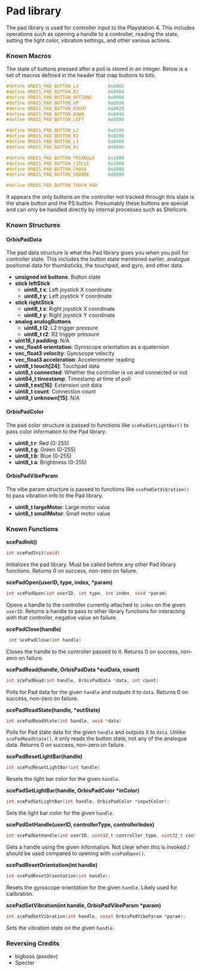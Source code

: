 # Pad library
The pad library is used for controller input to the Playstation 4. This includes operations such as opening a handle to a controller, reading the state, setting the light color, vibration settings, and other various actions.

### Known Macros
The state of buttons pressed after a poll is stored in an integer. Below is a set of macros defined in the header that map buttons to bits.

```c
#define ORBIS_PAD_BUTTON_L3           0x0002
#define ORBIS_PAD_BUTTON_R3           0x0004
#define ORBIS_PAD_BUTTON_OPTIONS      0x0008
#define ORBIS_PAD_BUTTON_UP           0x0010
#define ORBIS_PAD_BUTTON_RIGHT        0x0020
#define ORBIS_PAD_BUTTON_DOWN         0x0040
#define ORBIS_PAD_BUTTON_LEFT         0x0080

#define ORBIS_PAD_BUTTON_L2           0x0100
#define ORBIS_PAD_BUTTON_R2           0x0200
#define ORBIS_PAD_BUTTON_L1           0x0400
#define ORBIS_PAD_BUTTON_R1           0x0800

#define ORBIS_PAD_BUTTON_TRIANGLE     0x1000
#define ORBIS_PAD_BUTTON_CIRCLE       0x2000
#define ORBIS_PAD_BUTTON_CROSS        0x4000
#define ORBIS_PAD_BUTTON_SQUARE       0x8000

#define ORBIS_PAD_BUTTON_TOUCH_PAD
```

It appears the only buttons on the controller not tracked through this state is the share button and the PS button. Presumably these buttons are special and can only be handled directly by internal processes such as Shellcore.

### Known Structures
#### OrbisPadData
The pad data structure is what the Pad library gives you when you poll for controller state. This includes the button state mentioned earlier, analogue positional data for thumbsticks, the touchpad, and gyro, and other data.

- **unsigned int buttons**: Button state
- **stick leftStick**
  - **uint8_t x**: Left joystick X coordinate
  - **uint8_t y**: Left joystick Y coordinate
- **stick rightStick**
  - **uint8_t x**: Right joystick X coordinate
  - **uint8_t y**: Right joystick Y coordinate
- **analog analogButtons**
  - **uint8_t l2**: L2 trigger pressure
  - **uint8_t r2**: R2 trigger pressure
- **uint16_t padding**: N/A
- **vec_float4 orientation**: Gyroscope orientation as a quaternion
- **vec_float3 velocity**: Gyroscope velocity
- **vec_float3 acceleration**: Accelerometer reading
- **uint8_t touch[24]**: Touchpad data
- **uint8_t connected**: Whether the controller is on and connected or not
- **uint64_t timestamp**: Timestamp at time of poll
- **uint8_t ext[16]**: Extension unit data
- **uint8_t count**: Connection count
- **uint8_t unknown[15]**: N/A

#### OrbisPadColor
The pad color structure is passed to functions like `scePadSetLightBar()` to pass color information to the Pad library.

- **uint8_t r**: Red (0-255)
- **uint8_t g**: Green (0-255)
- **uint8_t b**: Blue (0-255)
- **uint8_t a**: Brightness (0-255)

#### OrbisPadVibeParam
The vibe param structure is passed to functions like `scePadSetVibration()` to pass vibration info to the Pad library.
- **uint8_t largeMotor**: Large motor value
- **uint8_t smallMotor**: Small motor value

### Known Functions
**scePadInit()**

```c
int scePadInit(void)
```

Initializes the pad library. Must be called before any other Pad library functions. Returns 0 on success, non-zero on failure.

**scePadOpen(userID, type, index, \*param)**

```c
int scePadOpen(int userID, int type, int index, void *param)
```

Opens a handle to the controller currently attached to `index` on the given `userID`. Returns a handle to pass to other library functions for interacting with that controller, negative value on failure.

**scePadClose(handle)**

```c
 int scePadClose(int handle)
```

Closes the handle to the controller passed to it. Returns 0 on success, non-zero on failure.

**scePadRead(handle, OrbisPadData \*outData, count)**

```c
int scePadRead(int handle, OrbisPadData *data, int count)
```

Polls for Pad data for the given `handle` and outputs it to `data`. Returns 0 on success, non-zero on failure.

**scePadReadState(handle, \*outState)**

```c
int scePadReadState(int handle, void *data)
```

Polls for Pad state data for the given `handle` and outputs it to `data`. Unlike `scePadReadState()`, it only reads the button state, not any of the analogue data. Returns 0 on success, non-zero on failure.

**scePadResetLightBar(handle)**

```c
int scePadResetLightBar(int handle)
```

Resets the light bar color for the given `handle`.

**scePadSetLightBar(handle, OrbisPadColor \*inColor)**

```c
int scePadSetLightBar(int handle, OrbisPadColor *inputColor);
```

Sets the light bar color for the given `handle`.

**scePadGetHandle(userID, controllerType, controllerIndex)**

```c
int scePadGetHandle(int userID, uint32_t controller_type, uint32_t controller_index);
```

Gets a handle using the given information. Not clear when this is invoked / should be used compared to opening with `scePadOpen()`.

**scePadResetOrientation(int handle)**

```c
int scePadResetOrientation(int handle);
```

Resets the gyroscope orientation for the given `handle`. Likely used for calibration.

**scePadSetVibration(int handle, OrbisPadVibeParam \*param)**

```c
int scePadSetVibration(int handle, const OrbisPadVibeParam *param);
```

Sets the vibration state on the given `handle`.

### Reversing Credits
- bigboss (psxdev)
- Specter